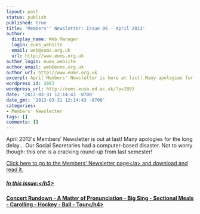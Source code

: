 ```yaml
---
layout: post
status: publish
published: true
title: 'Members'' Newsletter: Issue 06 - April 2013'
author:
  display_name: Web Manager
  login: eums_website
  email: web@eums.org.uk
  url: http://www.eums.org.uk
author_login: eums_website
author_email: web@eums.org.uk
author_url: http://www.eums.org.uk
excerpt: April Members' Newsletter is here at last! Many apologies for the delay...
wordpress_id: 2893
wordpress_url: http://eums.eusa.ed.ac.uk/?p=2893
date: '2013-03-31 12:14:43 -0700'
date_gmt: '2013-03-31 12:14:43 -0700'
categories:
- Members' Newsletter
tags: []
comments: []
---
```

<p>April 2013's Members' Newsletter is out at last! Many apologies for the long delay... Our Social Secretaries had a computer-based disaster. Not to worry though: this one is a cracking round-up from last semester!</p>
<p><a title="Members' Newsletter" href="http:&#47;&#47;eums.eusa.ed.ac.uk&#47;society&#47;membership&#47;newsletter&#47;">Click here to go to the Members' Newsletter page<&#47;a>&nbsp;and download and read it.</p>
<h5>In this issue:<&#47;h5></p>
<h4>Concert Rundown - A Matter of Pronunciation - Big Sing - Sectional Meals - Carolling - Hockey - Ball - Tour<&#47;h4></p>
